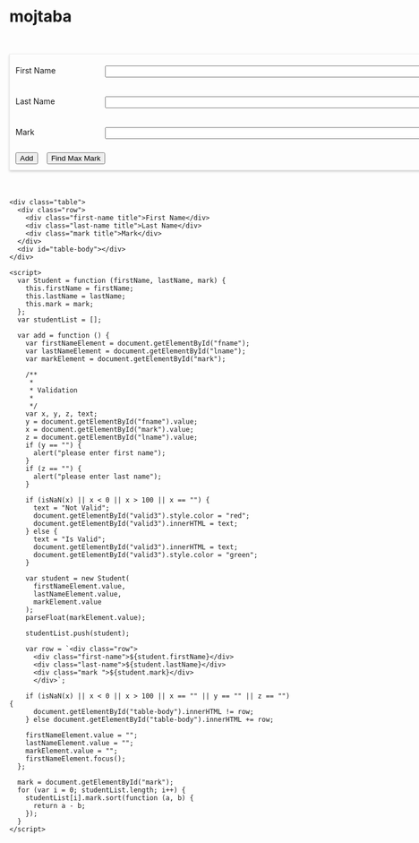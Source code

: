 # mojtaba
<!DOCTYPE html>
<html lang="en">
  <head>
    <meta charset="UTF-8" />
    <meta name="viewport" content="width=device-width, initial-scale=1.0" />
    <title>Document</title>
    <link rel="stylesheet" href="sample.css" />
  </head>
  <style>
    .row {
      display: flex;
      flex-direction: row;
      flex-wrap: nowrap;
    }
    .form-wrapper {
      width: 800px;
      border: 1px solid #eeeeee;
      box-shadow: 0 2px 4px #cccccc;
      margin: 50px auto;
      padding: 10px;
    }
    .label-wrapper {
      width: 20%;
      padding: 10px 0;
    }
    .control-wrapper {
      width: 80%;
      padding: 10px 0;
    }
    input {
      display: block;
      width: 100%;
    }

    .table {
      width: 800px;
      margin: auto;
    }
    .first-name {
      width: 40%;
    }
    .last-name {
      width: 50%;
    }
    .mark {
      width: 10%;
    }
    .first-name,
    .last-name,
    .mark {
      padding: 15px;
      margin-left: 5px;
    }
    .title {
      text-align: center;
      background-color: rgb(121, 121, 121);
      color: white;
    }
    #maxmark {
      margin-left: 2%;
    }
    .first-name,
    .last-name,
    .mark {
      text-align: center;
    }
    .submit {
      width: 20%;
    }
  </style>
  <body>
    <div class="form-wrapper">
      <div class="row">
        <div class="label-wrapper">
          <label for="fname">First Name</label>
        </div>
        <div class="control-wrapper">
          <input type="text" id="fname" required />
        </div>
      </div>
      <p id="valid"></p>
      <div class="row">
        <div class="label-wrapper">
          <label for="lname">Last Name</label>
        </div>
        <div class="control-wrapper">
          <input type="text" id="lname" required />
        </div>
      </div>
      <p id="valid2"></p>
      <div class="row">
        <div class="label-wrapper">
          <label for="lname">Mark</label>
        </div>
        <div class="control-wrapper">
          <input type="text" id="mark" />
        </div>
      </div>
      <p id="valid3"></p>
      <div class="row">
        <button id="add" onclick="add()">Add</button>
        <button id="maxmark" onclick="">Find Max Mark</button>
      </div>
    </div>

    <div class="table">
      <div class="row">
        <div class="first-name title">First Name</div>
        <div class="last-name title">Last Name</div>
        <div class="mark title">Mark</div>
      </div>
      <div id="table-body"></div>
    </div>

    <script>
      var Student = function (firstName, lastName, mark) {
        this.firstName = firstName;
        this.lastName = lastName;
        this.mark = mark;
      };
      var studentList = [];

      var add = function () {
        var firstNameElement = document.getElementById("fname");
        var lastNameElement = document.getElementById("lname");
        var markElement = document.getElementById("mark");

        /**
         *
         * Validation
         *
         */
        var x, y, z, text;
        y = document.getElementById("fname").value;
        x = document.getElementById("mark").value;
        z = document.getElementById("lname").value;
        if (y == "") {
          alert("please enter first name");
        }
        if (z == "") {
          alert("please enter last name");
        }

        if (isNaN(x) || x < 0 || x > 100 || x == "") {
          text = "Not Valid";
          document.getElementById("valid3").style.color = "red";
          document.getElementById("valid3").innerHTML = text;
        } else {
          text = "Is Valid";
          document.getElementById("valid3").innerHTML = text;
          document.getElementById("valid3").style.color = "green";
        }

        var student = new Student(
          firstNameElement.value,
          lastNameElement.value,
          markElement.value
        );
        parseFloat(markElement.value);

        studentList.push(student);

        var row = `<div class="row">
          <div class="first-name">${student.firstName}</div>
          <div class="last-name">${student.lastName}</div>
          <div class="mark ">${student.mark}</div>
          </div>`;

        if (isNaN(x) || x < 0 || x > 100 || x == "" || y == "" || z == "") {
          document.getElementById("table-body").innerHTML != row;
        } else document.getElementById("table-body").innerHTML += row;

        firstNameElement.value = "";
        lastNameElement.value = "";
        markElement.value = "";
        firstNameElement.focus();
      };

      mark = document.getElementById("mark");
      for (var i = 0; studentList.length; i++) {
        studentList[i].mark.sort(function (a, b) {
          return a - b;
        });
      }
    </script>
  </body>
</html>
